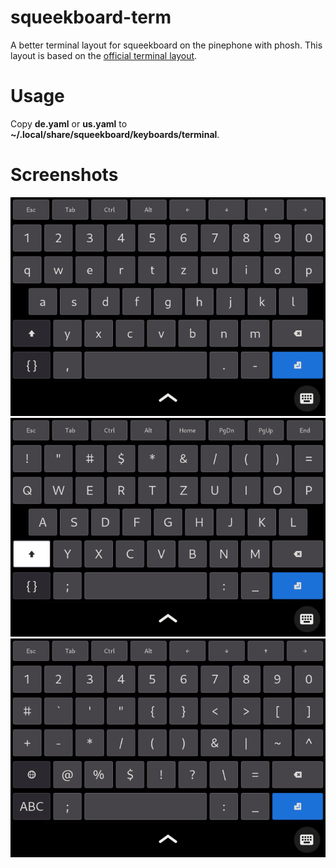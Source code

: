 # squeekboard-term
A better terminal layout for squeekboard on the pinephone with phosh.
This layout is based on the [official terminal layout](https://source.puri.sm/Librem5/squeekboard/-/blob/master/data/keyboards/terminal/us.yaml).

# Usage

Copy **de.yaml** or **us.yaml** to **~/.local/share/squeekboard/keyboards/terminal**.

# Screenshots

![Letters](images/letters.png)
![Upper Case](images/upper.png)
![Symbols](images/symbols.png)
